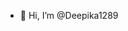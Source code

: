 - 👋 Hi, I’m @Deepika1289

<!---
Deepika1289/Deepika1289 is a ✨ special ✨ repository because its `README.md` (this file) appears on your GitHub profile.
You can click the Preview link to take a look at your changes.
--->
